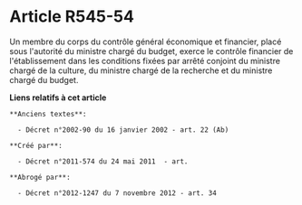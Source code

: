 # Article R545-54

Un membre du corps du contrôle général économique et financier, placé sous l'autorité du ministre chargé du budget, exerce le
contrôle financier de l'établissement dans les conditions fixées par arrêté conjoint du ministre chargé de la culture, du
ministre chargé de la recherche et du ministre chargé du budget.

**Liens relatifs à cet article**

	**Anciens textes**:

	  - Décret n°2002-90 du 16 janvier 2002 - art. 22 (Ab)

	**Créé par**:

	  - Décret n°2011-574 du 24 mai 2011  - art.

	**Abrogé par**:

	  - Décret n°2012-1247 du 7 novembre 2012 - art. 34
